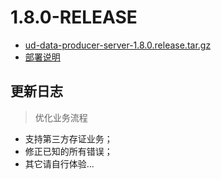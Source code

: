 # 1.8.0-RELEASE

* [ud-data-producer-server-1.8.0.release.tar.gz](ud-data-producer-server-1.8.0.release.tar.gz?raw=true)
* [部署说明](DEPLOY.md)

## 更新日志

> 优化业务流程

* 支持第三方存证业务；
* 修正已知的所有错误；
* 其它请自行体验...
